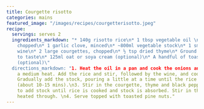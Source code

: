 ```yaml
---
title: Courgette risotto
categories: mains
featured_image: "/images/recipes/courgetterisotto.jpeg"
recipe:
  servings: serves 2
  ingredients_markdown: "* 140g risotto rice\n* 1 tbsp vegetable oil \n* 1 small onion,
    chopped\n* 1 garlic clove, minced\n* ~800ml vegetable stock\n* 1 small glass white
    wine\n* 2 large courgettes, chopped\n* ½ tsp dried thyme\n* Ground black pepper,
    to taste\n* 125ml oat or soya cream (optional)\n* A handful of toasted pine nuts
    (optional)\"
  directions_markdown: "1. Heat the oil in a pan and cook the onions and garlic on
    a medium heat. Add the rice and stir, followed by the wine, and cook for 1 minute.\n2.
    Gradually add the stock, pouring a little at a time until the rice is almost cooked
    (about 10-15 mins).\n3. Stir in the courgette, thyme and black pepper. Continue
    to add stock until rice is cooked and stock is absorbed. Stir in the cream until
    heated through. \n4. Serve topped with toasted pine nuts."
---
```

